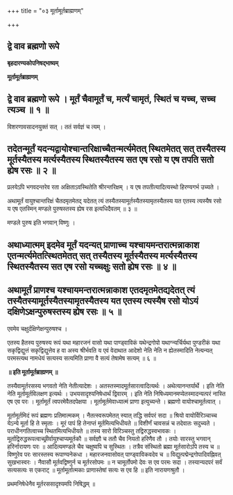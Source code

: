 +++
title = "०३ मूर्तामूर्तब्राह्मणम्"

+++


## द्वे वाव ब्रह्मणो रूपे

**बृहदारण्यकोपनिषद्भाष्यम्**

**मूर्तामूर्तब्राह्मणम्**

## द्वे वाव ब्रह्मणो रूपे । मूर्तं चैवामूर्तं च, मर्त्यं चामृतं, स्थितं च यच्च, सच्च त्यञ्च ॥ १ ॥

विशरणावसादनयुक्तं सत् । ततं सर्वज्ञं च त्यम् ।

## तदेतन्मूर्तं यदन्यद्वायोश्चान्तरिक्षाच्चैतन्मर्त्यमेतत् स्थितमेतत् सत् तस्यैतस्य मूर्तस्यैतस्य मर्त्यस्यैतस्य स्थितस्यैतस्य सत एष रसो य एष तपति सतो ह्येष रसः ॥ २ ॥

प्रलयेऽपि भगवदन्तरेव रता अक्षिताऽवस्थितेति श्रीरन्तरिक्षम् । य एष तपतीत्यादित्यस्थो हिरण्यगर्भ उच्यते ।

अथामूर्तं वायुश्चान्तरिक्षं चैतदमृतमेतद् यदेतत् त्यं तस्यैतस्यामूर्तस्यैतस्यामृतस्यैतस्य यत एतस्य त्यस्यैष रसो य एष एतस्मिन् मण्डले पुरुषस्तस्य ह्येष रस इत्यधिदैवतम् ॥ ३ ॥

मण्डले पुरुष इति भगवान् विष्णुः ।

## अथाध्यात्मम् इदमेव मूर्तं यदन्यत् प्राणाच्च यश्चायमन्तरात्मन्नाकाश एतन्मर्त्यमेतत्स्थितमेतत् सत् तस्यैतस्य मूर्तस्यैतस्य मर्त्यस्यैतस्य स्थितस्यैतस्य सत एष रसो यच्चक्षुः सतो ह्येष रसः ॥ ४ ॥

## अथामूर्तं प्राणश्च यश्चायमन्तरात्मन्नाकाश एतदमृतमेतद्यदेतत् त्यं तस्यैतस्यामूर्तस्यैतस्यामृतस्यैतस्य यत एतस्य त्यस्यैष रसो योऽयं दक्षिणेऽक्षन्पुरुषस्तस्य ह्येष रसः ॥ ५ ॥

एवमेव चक्षुर्दक्षिणेक्षन्पुरुषश्च ।

एतस्य हैतस्य पुरुषस्य रूपं यथा महारजनं वासो यथा पाण्ड्वाविकं यथेन्द्रगोपो यथाग्न्यर्चिर्यथा पुण्डरीकं यथा सकृद्विद्युत्तं सकृद्विद्युत्तेव ह वा अस्य श्रीर्भवति य एवं वेदाथात आदेशो नेति नेति न ह्येतस्मादिति नेत्यन्यत् परमस्त्यथ नामधेयं सत्यस्य सत्यमिति प्राणा वै सत्यं तेषामेष सत्यम् ॥ ६ ॥

**॥ इति मूर्तामूर्तब्राह्मणम् ॥**

तस्यैवामूर्तरसस्य भगवतो नेति नेतीत्यादेशः । अतस्तस्मादमूर्तसारत्वादित्यर्थः । अथेत्यानन्तर्यार्थे । इति नेति नेति मूर्तामूर्तविलक्षण इत्यर्थः । उभयसादृश्यनिषेधार्थं द्विवारम् । इति नेति निषिध्यमानमप्येतस्मादन्यत्परं नास्ति एष एव परः । मूर्तामूर्तं त्वपरमेवैतदपेक्षया । मूर्तामूर्तमेवाध्यात्मं प्राणा इत्युच्यन्ते । ब्रह्मणो वायोश्चामूर्तत्वात् ।

मूर्तामूर्तमिदं रूपं ब्रह्मणः प्रतिमात्मकम् । नैतत्स्वरूपमेतत् स्यात् तद्धि सर्वपरं सदा ॥ श्रियो वायोर्विरिञ्चाच्च येऽन्ये मूर्ता हि ते स्मृताः । मूरं पापं हि तेनाप्तं मूर्तमित्यभिधीयते ॥ विशीर्णं चावसन्नं च तदेवातः सदुच्यते । पराधीनगतित्वाच्च स्थितमित्यभिधीयते ॥ तस्य सारो विरिञ्चस्तु तद्विरुद्धस्वभावकः । मूर्ताद्विरुद्धरूपत्वाच्छ्रीर्वायुश्चाप्यमूर्तकौ ॥ सर्वज्ञौ च ततौ चैव नियतो हरिणैव तौ । तयोः सारस्तु भगवान् हरिर्नारायणः परः ॥ आदित्यमण्डले चैव चक्षुष्वपि च सुस्थितः । तत्रैव संस्थितो ब्रह्मा मूर्तसारोऽपि तस्य च ॥ विष्णुरेव परः सारस्तस्य रूपाण्यनेकधा । महारजनवासोवत् पाण्ड्वाविकवदेव च ॥ विद्युत्पद्मेन्द्रगोपादिवह्निवत् सुखभास्वरः । नैवासौ मूर्तवद्विष्णुर्न च मूर्तरसोपमः ॥ न चामूर्तोपमो देवः स एव परमः सदा । तस्यान्यदपरं सर्वं सत्यसत्यः स एकराट् ॥ मूर्तामूर्तात्मकाः प्राणास्तेषां सत्यः स एव हि ॥ इति नारायणश्रुतौ ।

प्रथमनिषेधेनैव मूर्तरससादृश्यमपि निषिद्धम् ॥

